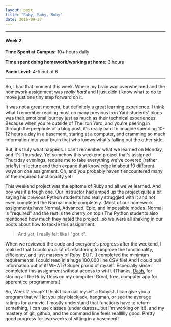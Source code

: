 ```yaml
---
layout: post
title: "Ruby, Ruby, Ruby"
date: 2016-09-27
---
```

<hr>
<h4>Week 2</h4>
<p><strong>Time Spent at Campus:</strong> 10+ hours daily</p>
<p><strong>Time spent doing homework/working at home:</strong> 3 hours</p>
<p><strong>Panic Level:</strong> 4-5 out of 6</p>
<hr>

So, I had that moment this week. Where my brain was overwhelmed and the homework assignment was *really hard* and I just didn't know what to do to move just one tiny step forward on it.

It was not a great moment, but definitely a great learning experience. I think what I remember reading most on many previous Iron Yard students' blogs was their emotional journey just as much as their technical experiences. Because when you're outside of The Iron Yard, and you're peering in through the peephole of a blog post, it's really hard to imagine spending 10-12 hours a day in a basement, staring at a computer, and cramming so much information into your brain that who knows what's falling out the other side.

But, it's truly what happens. I can't remember what we learned on Monday, and it's Thursday. Yet somehow this weekend project that's assigned Thursday evenings, require me to take everything we've covered (rather briefly) in lecture and then expand that knowledge in about 10 different ways on one assignment. Oh, and you probably haven't encountered many of the required functionality yet!

This weekend project was the epitome of Ruby and all we've learned. And boy was it a tough one. Our instructor had amped up the project quite a bit saying his previous Python students had really struggled with it and not even completed the Normal mode completely. (Most of our homework assignments have Normal, Advanced, Epic, and Impossible modes. Normal is "required" and the rest is the cherry on top.) The Python students also mentioned how much they hated the project...so we were all shaking in our boots about how to tackle this assignment.

<blockquote>And yet, I really felt like I "got it".</blockquote>

When we reviewed the code and everyone's progress after the weekend, I realized that I could do a lot of refactoring to improve the functionality, efficiency, and just mastery of Ruby. BUT...I completed the minimum requirements! I could read in a huge 100,000 line CSV file! And I could pull information out of it! WHAT?! Super proud of myself. Especially since I completed this assignment without access to wi-fi. (Thanks, <a class="post-link" href="https://kapeli.com/dash">Dash</a>, for storing all the Ruby Docs on my computer! Great, free, computer app for apprentice programmers.)

So, Week 2 recap? I think I can call myself a Rubyist. I can give you a program that will let you play blackjack, hangman, or see the average ratings for a movie. I mostly understand that functions have to return something, I can use classes (under duress...but I'm working on it!), and my mastery of git, github, and the command line feels realllllly good. Pretty good progress for two weeks of sitting in a basement!
